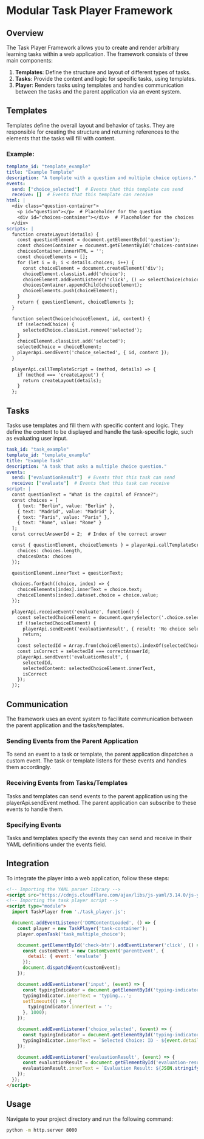 # Modular Task Player Framework
## Overview
The Task Player Framework allows you to create and render arbitrary learning tasks within a web application. The framework consists of three main components:

1. **Templates**: Define the structure and layout of different types of tasks.
2. **Tasks**: Provide the content and logic for specific tasks, using templates.
3. **Player**: Renders tasks using templates and handles communication between the tasks and the parent application via an event system.


## Templates
Templates define the overall layout and behavior of tasks. They are responsible for creating the structure and returning references to the elements that the tasks will fill with content.

### Example:
```yaml
template_id: "template_example"
title: "Example Template"
description: "A template with a question and multiple choice options."
events:
  send: ["choice_selected"]  # Events that this template can send
  receive: []  # Events that this template can receive
html: |
  <div class="question-container">
    <p id="question"></p>  # Placeholder for the question
    <div id="choices-container"></div>  # Placeholder for the choices
  </div>
scripts: |
  function createLayout(details) {
    const questionElement = document.getElementById('question');
    const choicesContainer = document.getElementById('choices-container');
    choicesContainer.innerHTML = '';
    const choiceElements = [];
    for (let i = 0; i < details.choices; i++) {
      const choiceElement = document.createElement('div');
      choiceElement.classList.add('choice');
      choiceElement.addEventListener('click', () => selectChoice(choiceElement, i, details.choicesData[i]));
      choicesContainer.appendChild(choiceElement);
      choiceElements.push(choiceElement);
    }
    return { questionElement, choiceElements };
  }

  function selectChoice(choiceElement, id, content) {
    if (selectedChoice) {
      selectedChoice.classList.remove('selected');
    }
    choiceElement.classList.add('selected');
    selectedChoice = choiceElement;
    playerApi.sendEvent('choice_selected', { id, content });
  }

  playerApi.callTemplateScript = (method, details) => {
    if (method === 'createLayout') {
      return createLayout(details);
    }
  };
```

## Tasks
Tasks use templates and fill them with specific content and logic. They define the content to be displayed and handle the task-specific logic, such as evaluating user input.

```yaml
task_id: "task_example"
template_id: "template_example"
title: "Example Task"
description: "A task that asks a multiple choice question."
events:
  send: ["evaluationResult"]  # Events that this task can send
  receive: ["evaluate"]  # Events that this task can receive
script: |
  const questionText = "What is the capital of France?";
  const choices = [
    { text: "Berlin", value: "Berlin" },
    { text: "Madrid", value: "Madrid" },
    { text: "Paris", value: "Paris" },
    { text: "Rome", value: "Rome" }
  ];
  const correctAnswerId = 2;  # Index of the correct answer

  const { questionElement, choiceElements } = playerApi.callTemplateScript('createLayout', {
    choices: choices.length,
    choicesData: choices
  });

  questionElement.innerText = questionText;

  choices.forEach((choice, index) => {
    choiceElements[index].innerText = choice.text;
    choiceElements[index].dataset.choice = choice.value;
  });

  playerApi.receiveEvent('evaluate', function() {
    const selectedChoiceElement = document.querySelector('.choice.selected');
    if (!selectedChoiceElement) {
      playerApi.sendEvent('evaluationResult', { result: 'No choice selected' });
      return;
    }
    const selectedId = Array.from(choiceElements).indexOf(selectedChoiceElement);
    const isCorrect = selectedId === correctAnswerId;
    playerApi.sendEvent('evaluationResult', {
      selectedId,
      selectedContent: selectedChoiceElement.innerText,
      isCorrect
    });
  });

```

## Communication
The framework uses an event system to facilitate communication between the parent application and the tasks/templates.

### Sending Events from the Parent Application
To send an event to a task or template, the parent application dispatches a custom event. The task or template listens for these events and handles them accordingly.

### Receiving Events from Tasks/Templates
Tasks and templates can send events to the parent application using the playerApi.sendEvent method. The parent application can subscribe to these events to handle them.

### Specifying Events
Tasks and templates specify the events they can send and receive in their YAML definitions under the events field.

## Integration
To integrate the player into a web application, follow these steps:

```html
<!-- Importing the YAML parser library -->
<script src="https://cdnjs.cloudflare.com/ajax/libs/js-yaml/3.14.0/js-yaml.min.js"></script>
<!-- Importing the task player script -->
<script type="module">
  import TaskPlayer from './task_player.js';

  document.addEventListener('DOMContentLoaded', () => {
    const player = new TaskPlayer('task-container');
    player.openTask('task_multiple_choice');

    document.getElementById('check-btn').addEventListener('click', () => {
      const customEvent = new CustomEvent('parentEvent', {
        detail: { event: 'evaluate' }
      });
      document.dispatchEvent(customEvent);
    });

    document.addEventListener('input', (event) => {
      const typingIndicator = document.getElementById('typing-indicator');
      typingIndicator.innerText = 'typing...';
      setTimeout(() => {
        typingIndicator.innerText = '';
      }, 1000);
    });

    document.addEventListener('choice_selected', (event) => {
      const typingIndicator = document.getElementById('typing-indicator');
      typingIndicator.innerText = `Selected Choice: ID - ${event.detail.id}, Content - ${event.detail.content}`;
    });

    document.addEventListener('evaluationResult', (event) => {
      const evaluationResult = document.getElementById('evaluation-result');
      evaluationResult.innerText = `Evaluation Result: ${JSON.stringify(event.detail)}`;
    });
  });
</script>
```

## Usage
Navigate to your project directory and run the following command:
```bash
python -m http.server 8000
```